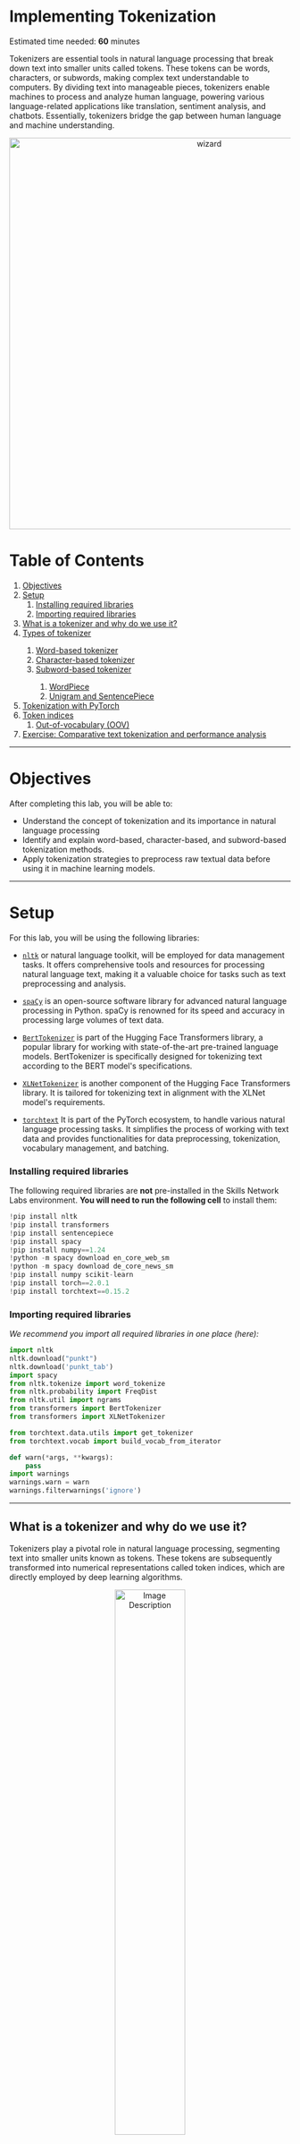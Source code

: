 # **Implementing Tokenization**

Estimated time needed: **60** minutes

Tokenizers are essential tools in natural language processing that break down text into smaller units called tokens. These tokens can be words, characters, or subwords, making complex text understandable to computers. By dividing text into manageable pieces, tokenizers enable machines to process and analyze human language, powering various language-related applications like translation, sentiment analysis, and chatbots. Essentially, tokenizers bridge the gap between human language and machine understanding.

<div style="text-align:center">
  <img src="https://cf-courses-data.s3.us.cloud-object-storage.appdomain.cloud/IBMSkillsNetwork-AI0205EN-SkillsNetwork/tokenizer.png" width="700px" alt="wizard">
</div>


# __Table of Contents__

<ol>
    <li><a href="#Objectives">Objectives</a></li>
    <li>
        <a href="#Setup">Setup</a>
        <ol>
            <li><a href="#Installing-required-libraries">Installing required libraries</a></li>
            <li><a href="#Importing-required-libraries">Importing required libraries</a></li>
        </ol>
    </li>
    <li>
        <a href="#What-is-a-tokenizer-and-why-do-we-use-it?">What is a tokenizer and why do we use it?</a>
    </li>
    <li><a href="#Types-of-tokenizer">Types of tokenizer</a></li>
        <ol>
            <li><a href="#Word-based-tokenizer">Word-based tokenizer</a></li>
            <li><a href="#Character-based-tokenizer">Character-based tokenizer</a></li>
            <li><a href="#Subword-based-tokenizer">Subword-based tokenizer</a></li>
                <ol>
                    <li><a href="#WordPiece">WordPiece</a></li>
                    <li><a href="#Unigram-and-SentencePiece">Unigram and SentencePiece</a></li>
                </ol>
        </ol>
    <li>
        <a href="#Tokenization-with-PyTorch">Tokenization with PyTorch</a>
    </li>
    <li>
        <a href="#Token-indices">Token indices</a>
        <ol>
            <li><a href="#Out-of-vocabulary-(OOV)">Out-of-vocabulary (OOV)</a></li>
        </ol>
    </li>
    <li><a href="#Exercise:-Comparative-text-tokenization-and-performance-analysis">Exercise: Comparative text tokenization and performance analysis</a></li>
</ol>


---


# Objectives

After completing this lab, you will be able to:

 - Understand the concept of tokenization and its importance in natural language processing 
 - Identify and explain word-based, character-based, and subword-based tokenization methods.
 - Apply tokenization strategies to preprocess raw textual data before using it in machine learning models.


---


# Setup


For this lab, you will be using the following libraries:

* [`nltk`](https://www.nltk.org/) or natural language toolkit, will be employed for data management tasks. It offers comprehensive tools and resources for processing natural language text, making it a valuable choice for tasks such as text preprocessing and analysis.

* [`spaCy`](https://spacy.io/) is an open-source software library for advanced natural language processing in Python. spaCy is renowned for its speed and accuracy in processing large volumes of text data.

* [`BertTokenizer`](https://huggingface.co/docs/transformers/main_classes/tokenizer#berttokenizer) is part of the Hugging Face Transformers library, a popular library for working with state-of-the-art pre-trained language models. BertTokenizer is specifically designed for tokenizing text according to the BERT model's specifications.

* [`XLNetTokenizer`](https://huggingface.co/docs/transformers/main_classes/tokenizer#xlnettokenizer) is another component of the Hugging Face Transformers library. It is tailored for tokenizing text in alignment with the XLNet model's requirements.

* [`torchtext`](https://pytorch.org/text/stable/index.html) It is part of the PyTorch ecosystem, to handle various natural language processing tasks. It  simplifies the process of working with text data and provides functionalities for data preprocessing, tokenization, vocabulary management, and batching.


### Installing required libraries


The following required libraries are __not__ pre-installed in the Skills Network Labs environment. __You will need to run the following cell__ to install them:



```python
!pip install nltk
!pip install transformers
!pip install sentencepiece
!pip install spacy
!pip install numpy==1.24
!python -m spacy download en_core_web_sm
!python -m spacy download de_core_news_sm
!pip install numpy scikit-learn
!pip install torch==2.0.1
!pip install torchtext==0.15.2
```

### Importing required libraries

_We recommend you import all required libraries in one place (here):_



```python
import nltk
nltk.download("punkt")
nltk.download('punkt_tab')
import spacy
from nltk.tokenize import word_tokenize
from nltk.probability import FreqDist
from nltk.util import ngrams
from transformers import BertTokenizer
from transformers import XLNetTokenizer

from torchtext.data.utils import get_tokenizer
from torchtext.vocab import build_vocab_from_iterator

def warn(*args, **kwargs):
    pass
import warnings
warnings.warn = warn
warnings.filterwarnings('ignore')
```

---


## What is a tokenizer and why do we use it?

Tokenizers play a pivotal role in natural language processing, segmenting text into smaller units known as tokens. These tokens are subsequently transformed into numerical representations called token indices, which are directly employed by deep learning algorithms.
<center>
<img src="https://cf-courses-data.s3.us.cloud-object-storage.appdomain.cloud/IBMSkillsNetwork-AI0201EN-Coursera/images/Tokenization%20lab%20Diagram%201.png" width="50%" alt="Image Description">
</center>


## Types of tokenizer

The meaningful representation can vary depending on the model in use. Various models employ distinct tokenization algorithms, and you will broadly cover the following approaches. Transforming text into numerical values might appear straightforward initially, but it encompasses several considerations that must be kept in mind.
<center>
<img src="https://cf-courses-data.s3.us.cloud-object-storage.appdomain.cloud/IBMSkillsNetwork-AI0201EN-Coursera/images/Tokenization%20lab%20Diagram%202.png" width="50%" alt="Image Description">
</center>


## Word-based tokenizer

###  nltk

As the name suggests, this is the splitting of text based on words. There are different rules for word-based tokenizers, such as splitting on spaces or splitting on punctuation. Each option assigns a specific ID to the split word. Here you use nltk's  ```word_tokenize```



```python
text = "This is a sample sentence for word tokenization."
tokens = word_tokenize(text)
print(tokens)
```

General libraries like nltk and spaCy often split words like 'don't' and 'couldn't,' which are contractions, into different individual words. There's no universal rule, and each library has its own tokenization rules for word-based tokenizers. However, the general guideline is to preserve the input format after tokenization to match how the model was trained.



```python
# This showcases word_tokenize from nltk library

text = "I couldn't help the dog. Can't you do it? Don't be afraid if you are."
tokens = word_tokenize(text)
print(tokens)
```


```python
# This showcases the use of the 'spaCy' tokenizer with torchtext's get_tokenizer function

text = "I couldn't help the dog. Can't you do it? Don't be afraid if you are."
nlp = spacy.load("en_core_web_sm")
doc = nlp(text)

# Making a list of the tokens and priting the list
token_list = [token.text for token in doc]
print("Tokens:", token_list)

# Showing token details
for token in doc:
    print(token.text, token.pos_, token.dep_)
```

Explanation of a few lines:
- I PRON nsubj: "I" is a pronoun (PRON) and is the nominal subject (nsubj) of the sentence.
- help VERB ROOT: "help" is a verb (VERB) and is the root action (ROOT) of the sentence.
- afraid ADJ acomp: "afraid" is an adjective (ADJ) and is an adjectival complement (acomp) which gives more information about a state or quality related to the verb.


The problem with this algorithm is that words with similar meanings will be assigned different IDs, resulting in them being treated as entirely separate words with distinct meanings. For example, $Unicorns$ is the plural form of $Unicorn$, but a word-based tokenizer would tokenize them as two separate words, potentially causing the model to miss their semantic relationship.



```python
text = "Unicorns are real. I saw a unicorn yesterday."
token = word_tokenize(text)
print(token)
```

Each word is split into a token, leading to a significant increase in the model's overall vocabulary. Each token is mapped to a large vector containing the word's meanings, resulting in large model parameters.


Languages generally have a large number of words, the vocabularies based on them will always be extensive. However, the number of characters in a language is always fewer compared to the number of words. Next, we will explore character-based tokenizers.


## Character-based tokenizer

As the name suggests, character-based tokenization involves splitting text into individual characters. The advantage of using this approach is that the resulting vocabularies are inherently small. Furthermore, since languages have a limited set of characters, the number of out-of-vocabulary tokens is also limited, reducing token wastage.

For example:
Input text: `This is a sample sentence for tokenization.`

Character-based tokenization output: `['T', 'h', 'i', 's', 'i', 's', 'a', 's', 'a', 'm', 'p', 'l', 'e', 's', 'e', 'n', 't', 'e', 'n', 'c', 'e', 'f', 'o', 'r', 't', 'o', 'k', 'e', 'n', 'i', 'z', 'a', 't', 'i', 'o', 'n', '.']`

However, it's important to note that character-based tokenization has its limitations. Single characters may not convey the same information as entire words, and the overall token length increases significantly, potentially causing issues with model size and a loss of performance.


You have explored the limitations of both word-based and character-based tokenization methods. To leverage the advantages of both approaches, transformers employ subword-based tokenization, which will be discussed next.


## Subword-based tokenizer

The subword-based tokenizer allows frequently used words to remain unsplit while breaking down infrequent words into meaningful subwords. Techniques such as SentencePiece, or WordPiece are commonly used for subword tokenization. These methods learn subword units from a given text corpus, identifying common prefixes, suffixes, and root words as subword tokens based on their frequency of occurrence. This approach offers the advantage of representing a broader range of words and adapting to the specific language patterns within a text corpus.

In both examples below, words are split into subwords, which helps preserve the semantic information associated with the overall word. For instance, 'Unhappiness' is split into 'un' and 'happiness,' both of which can appear as stand-alone subwords. When we combine these individual subwords, they form 'unhappiness,' which retains its meaningful context. This approach aids in maintaining the overall information and semantic meaning of words.

<center>
<img src="https://cf-courses-data.s3.us.cloud-object-storage.appdomain.cloud/IBMSkillsNetwork-AI0201EN-Coursera/images/Tokenization%20lab%20Diagram%203.png" width="50%" alt="Image Description">
</center>


### WordPiece

Initially, WordPiece initializes its vocabulary to include every character present in the training data and progressively learns a specified number of merge rules. WordPiece doesn't select the most frequent symbol pair but rather the one that maximizes the likelihood of the training data when added to the vocabulary. In essence, WordPiece evaluates what it sacrifices by merging two symbols to ensure it's a worthwhile endeavor.

Now, the WordPiece tokenizer is implemented in BertTokenizer. 
Note that BertTokenizer treats composite words as separate tokens.



```python
tokenizer = BertTokenizer.from_pretrained("bert-base-uncased")
tokenizer.tokenize("IBM taught me tokenization.")
```

Here’s a breakdown of the output:
- 'ibm': "IBM" is tokenized as 'ibm'. BERT converts tokens into lowercase, as it does not retain the case information when using the "bert-base-uncased" model.
- 'taught', 'me', '.': These tokens are the same as the original words or punctuation, just lowercased (except punctuation).
- 'token', '##ization': "Tokenization" is broken into two tokens. "Token" is a whole word, and "##ization" is a part of the original word. The "##" indicates that "ization" should be connected back to "token" when detokenizing (transforming tokens back to words).


### Unigram and SentencePiece

Unigram is a method for breaking words or text into smaller pieces. It accomplishes this by starting with a large list of possibilities and gradually narrowing it down based on how frequently those pieces appear in the text. This approach aids in efficient text tokenization.

SentencePiece is a tool that takes text, divides it into smaller, more manageable parts, assigns IDs to these segments, and ensures that it does so consistently. Consequently, if you use SentencePiece on the same text repeatedly, you will consistently obtain the same subwords and IDs.

Unigram and SentencePiece work together by implementing Unigram's subword tokenization method within the SentencePiece framework. SentencePiece handles subword segmentation and ID assignment, while Unigram's principles guide the vocabulary reduction process to create a more efficient representation of the text data. This combination is particularly valuable for various NLP tasks in which subword tokenization can enhance the performance of language models.



```python
tokenizer = XLNetTokenizer.from_pretrained("xlnet-base-cased")
tokenizer.tokenize("IBM taught me tokenization.")
```

Here's what's happening with each token:
- '▁IBM': The "▁" (often referred to as "whitespace character") before "IBM" indicates that this token is preceded by a space in the original text. "IBM" is kept as is because it's recognized as a whole token by XLNet and it preserves the casing because you are using the "xlnet-base-cased" model.
- '▁taught', '▁me', '▁token': Similarly, these tokens are prefixed with "▁" to indicate they are new words preceded by a space in the original text, preserving the word as a whole and maintaining the original casing.
- 'ization': Unlike "BertTokenizer," "XLNetTokenizer" does not use "##" to indicate subword tokens. "ization" appears as its own token without a prefix because it directly follows the preceding word "token" without a space in the original text.
- '.': The period is tokenized as a separate token since punctuation is treated separately.


## Tokenization with PyTorch 
In PyTorch, especially with the `torchtext` library, the tokenizer breaks down text from a data set into individual words or subwords, facilitating their conversion into numerical format. After tokenization, the vocab (vocabulary) maps these tokens to unique integers, allowing them to be fed into neural networks. This process is vital because deep learning models operate on numerical data and cannot process raw text directly. Thus, tokenization and vocabulary mapping serve as a bridge between human-readable text and machine-operable numerical data. Consider the dataset:



```python
dataset = [
    (1,"Introduction to NLP"),
    (2,"Basics of PyTorch"),
    (1,"NLP Techniques for Text Classification"),
    (3,"Named Entity Recognition with PyTorch"),
    (3,"Sentiment Analysis using PyTorch"),
    (3,"Machine Translation with PyTorch"),
    (1," NLP Named Entity,Sentiment Analysis,Machine Translation "),
    (1," Machine Translation with NLP "),
    (1," Named Entity vs Sentiment Analysis  NLP ")]
```

This next line imports the ```get_tokenizer``` function from the ```torchtext.data.utils``` module. In the torchtext library, the ```get_tokenizer```  function is utilized to fetch a tokenizer by name. It provides support for a range of tokenization methods, including basic string splitting, and returns various tokenizers based on the argument passed to it.



```python
from torchtext.data.utils import get_tokenizer
```


```python
tokenizer = get_tokenizer("basic_english")
```

You apply the tokenizer to the dataset. Note: If ```basic_english``` is selected, it returns the ```_basic_english_normalize()``` function, which normalizes the string first and then splits it by space.



```python
tokenizer(dataset[0][1])
```

## Token indices
You would represent words as numbers as NLP algorithms can process and manipulate numbers more efficiently and quickly than raw text. You use the function **```build_vocab_from_iterator```**, the output is typically referred to as 'token indices' or simply 'indices.' These indices represent the numeric representations of the tokens in the vocabulary.

The **```build_vocab_from_iterator```** function, when applied to a list of tokens, assigns a unique index to each token based on its position in the vocabulary. These indices serve as a way to represent the tokens in a numerical format that can be easily processed by machine learning models.

For example, given a vocabulary with tokens ["apple", "banana", "orange"], the corresponding indices might be [0, 1, 2], where "apple" is represented by index 0, "banana" by index 1, and "orange" by index 2.

**```dataset```** is an iterable. Therefore, you use a generator function yield_tokens to apply the **```tokenizer```**. The purpose of the generator function **```yield_tokens```** is to yield tokenized texts one at a time. Instead of processing the entire dataset and returning all the tokenized texts in one go, the generator function processes and yields each tokenized text individually as it is requested. The tokenization process is performed lazily, which means the next tokenized text is generated only when needed, saving memory and computational resources.



```python
def yield_tokens(data_iter):
    for  _,text in data_iter:
        yield tokenizer(text)
```


```python
my_iterator = yield_tokens(dataset) 
```

This creates an iterator called **```my_iterator```** using the generator. To begin the evaluation of the generator and retrieve the values, you can iterate over **```my_iterator```** using a for loop or retrieve values from it using the **```next()```** function.



```python
next(my_iterator)
```

You build a vocabulary from the tokenized texts generated by the **```yield_tokens```** generator function, which processes the dataset. The **```build_vocab_from_iterator()```** function constructs the vocabulary, including a special token `unk` to represent out-of-vocabulary words. 

### Out-of-vocabulary (OOV)
When text data is tokenized, there may be words that are not present in the vocabulary because they are rare or unseen during the vocabulary building process. When encountering such OOV words during actual language processing tasks like text generation or language modeling, the model can use the ```<unk>``` token to represent them.

For example, if the word "apple" is present in the vocabulary, but "pineapple" is not, "apple" will be used normally in the text, but "pineapple" (being an OOV word) would be replaced by the ```<unk>``` token.

By including the `<unk>` token in the vocabulary, you provide a consistent way to handle out-of-vocabulary words in your language model or other natural language processing tasks.



```python
vocab = build_vocab_from_iterator(yield_tokens(dataset), specials=["<unk>"])
vocab.set_default_index(vocab["<unk>"])
```

This code demonstrates how to fetch a tokenized sentence from an iterator, convert its tokens into indices using a provided vocabulary, and then print both the original sentence and its corresponding indices.



```python
def get_tokenized_sentence_and_indices(iterator):
    tokenized_sentence = next(iterator)  # Get the next tokenized sentence
    token_indices = [vocab[token] for token in tokenized_sentence]  # Get token indices
    return tokenized_sentence, token_indices

tokenized_sentence, token_indices = get_tokenized_sentence_and_indices(my_iterator)
next(my_iterator)

print("Tokenized Sentence:", tokenized_sentence)
print("Token Indices:", token_indices)
```

Using the lines of code provided above in a simple example, demonstrate tokenization and the building of vocabulary in PyTorch.



```python
lines = ["IBM taught me tokenization", 
         "Special tokenizers are ready and they will blow your mind", 
         "just saying hi!"]

special_symbols = ['<unk>', '<pad>', '<bos>', '<eos>']

tokenizer_en = get_tokenizer('spacy', language='en_core_web_sm')

tokens = []
max_length = 0

for line in lines:
    tokenized_line = tokenizer_en(line)
    tokenized_line = ['<bos>'] + tokenized_line + ['<eos>']
    tokens.append(tokenized_line)
    max_length = max(max_length, len(tokenized_line))

for i in range(len(tokens)):
    tokens[i] = tokens[i] + ['<pad>'] * (max_length - len(tokens[i]))

print("Lines after adding special tokens:\n", tokens)

# Build vocabulary without unk_init
vocab = build_vocab_from_iterator(tokens, specials=['<unk>'])
vocab.set_default_index(vocab["<unk>"])

# Vocabulary and Token Ids
print("Vocabulary:", vocab.get_itos())
print("Token IDs for 'tokenization':", vocab.get_stoi())
```

Let's break down the output:
1. **Special Tokens**:
- Token: "`<unk>`", Index: 0: `<unk>` stands for "unknown" and represents words that were not seen during vocabulary building, usually during inference on new text.
- Token: "`<pad>`", Index: 1: `<pad>` is a "padding" token used to make sequences of words the same length when batching them together. 
- Token: "`<bos>`", Index: 2: `<bos>` is an acronym for "beginning of sequence" and is used to denote the start of a text sequence.
- Token: "`<eos>`", Index: 3: `<eos>` is an acronym for "end of sequence" and is used to denote the end of a text sequence.

2. **Word Tokens**:
The rest of the tokens are words or punctuation extracted from the provided sentences, each assigned a unique index:
- Token: "IBM", Index: 5
- Token: "taught", Index: 16
- Token: "me", Index: 12
    ... and so on.
    
3. **Vocabulary**:
It denotes the total number of tokens in the sentences upon which vocabulary is built.
    
4. **Token IDs for 'tokenization'**:
It represents the token IDs assigned in the vocab where a number represents its presence in the sentence.



```python
new_line = "I learned about embeddings and attention mechanisms."

# Tokenize the new line
tokenized_new_line = tokenizer_en(new_line)
tokenized_new_line = ['<bos>'] + tokenized_new_line + ['<eos>']

# Pad the new line to match the maximum length of previous lines
new_line_padded = tokenized_new_line + ['<pad>'] * (max_length - len(tokenized_new_line))

# Convert tokens to IDs and handle unknown words
new_line_ids = [vocab[token] if token in vocab else vocab['<unk>'] for token in new_line_padded]

# Example usage
print("Token IDs for new line:", new_line_ids)
```

Let's break down the output:

1. **Special Tokens**:
- Token: "`<unk>`", Index: 0: `<unk>` stands for "unknown" and represents words that were not seen during vocabulary building, usually during inference on new text.
- Token: "`<pad>`", Index: 1: `<pad>` is a "padding" token used to make sequences of words the same length when batching them together. 
- Token: "`<bos>`", Index: 2: `<bos>` is an acronym for "beginning of sequence" and is used to denote the start of a text sequence.
- Token: "`<eos>`", Index: 3: `<eos>` is an acronym for "end of sequence" and is used to denote the end of a text sequence.

2. The token **`and`** is recognized in the sentence and it is assigned **`token_id` - 7**.


## Exercise: Comparative text tokenization and performance analysis
- Objective: Evaluate and compare the tokenization capabilities of four different NLP libraries (`nltk`, `spaCy`, `BertTokenizer`, and `XLNetTokenizer`) by analyzing the frequency of tokenized words and measuring the processing time for each tool using `datetime`.
- Text for tokenization is as below:



```python
text = """
Going through the world of tokenization has been like walking through a huge maze made of words, symbols, and meanings. Each turn shows a bit more about the cool ways computers learn to understand our language. And while I'm still finding my way through it, the journey’s been enlightening and, honestly, a bunch of fun.
Eager to see where this learning path takes me next!"
"""

# Counting and displaying tokens and their frequency
from collections import Counter
def show_frequencies(tokens, method_name):
    print(f"{method_name} Token Frequencies: {dict(Counter(tokens))}\n")
```


```python
# TODO

```

<details>
    <summary>Click here for the answer</summary>
    
```Python
import nltk
import spacy
from transformers import BertTokenizer, XLNetTokenizer
from datetime import datetime

# NLTK Tokenization
start_time = datetime.now()
nltk_tokens = nltk.word_tokenize(text)
nltk_time = datetime.now() - start_time

# SpaCy Tokenization
nlp = spacy.load("en_core_web_sm")
start_time = datetime.now()
spacy_tokens = [token.text for token in nlp(text)]
spacy_time = datetime.now() - start_time

# BertTokenizer Tokenization
bert_tokenizer = BertTokenizer.from_pretrained("bert-base-uncased")
start_time = datetime.now()
bert_tokens = bert_tokenizer.tokenize(text)
bert_time = datetime.now() - start_time

# XLNetTokenizer Tokenization
xlnet_tokenizer = XLNetTokenizer.from_pretrained("xlnet-base-cased")
start_time = datetime.now()
xlnet_tokens = xlnet_tokenizer.tokenize(text)
xlnet_time = datetime.now() - start_time
    
# Display tokens, time taken for each tokenizer, and token frequencies
print(f"NLTK Tokens: {nltk_tokens}\nTime Taken: {nltk_time} seconds\n")
show_frequencies(nltk_tokens, "NLTK")

print(f"SpaCy Tokens: {spacy_tokens}\nTime Taken: {spacy_time} seconds\n")
show_frequencies(spacy_tokens, "SpaCy")

print(f"Bert Tokens: {bert_tokens}\nTime Taken: {bert_time} seconds\n")
show_frequencies(bert_tokens, "Bert")

print(f"XLNet Tokens: {xlnet_tokens}\nTime Taken: {xlnet_time} seconds\n")
show_frequencies(xlnet_tokens, "XLNet")
```
    
</details>


---


# Congratulations! You have completed the lab


## Authors


[Roodra Kanwar](https://www.linkedin.com/in/roodrakanwar/) is completing his MS in CS specializing in big data from Simon Fraser University. He has previous experience working with machine learning and as a data engineer.


[Joseph Santarcangelo](https://www.linkedin.com/in/joseph-s-50398b136/) has a Ph.D. in Electrical Engineering, his research focused on using machine learning, signal processing, and computer vision to determine how videos impact human cognition. Joseph has been working for IBM since he completed his PhD.


[Vicky Kuo](https://www.linkedin.com/in/vicky-tck/) is completing her Master's degree in IT at York University with scholarships. Her master's thesis explores the optimization of deep learning algorithms, employing an innovative approach to scrutinize and enhance neural network structures and performance.



© Copyright IBM Corporation. All rights reserved.


```{## Change Log}
```


```{|Date (YYYY-MM-DD)|Version|Changed By|Change Description|}
```
```{|-|-|-|-|}
```
```{|2023-10-02|0.1|Roodra|Created Lab Template|}
```
```{|2023-10-03|0.1|Vicky|Revised the Lab|}
```

